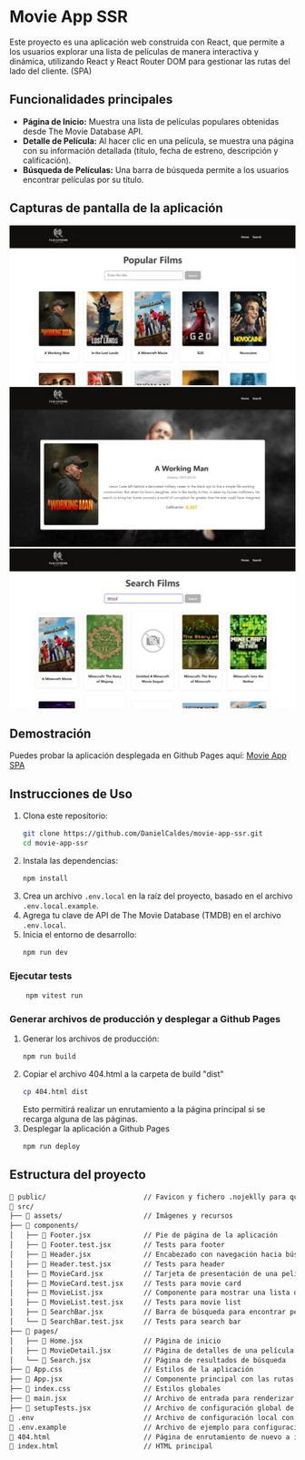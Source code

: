 # Movie App SSR

Este proyecto es una aplicación web construida con React, que permite a los usuarios explorar una lista de películas de manera interactiva y dinámica, utilizando React y React Router DOM para gestionar las rutas del lado del cliente. (SPA)

## Funcionalidades principales

- **Página de Inicio:** Muestra una lista de películas populares obtenidas desde The Movie Database API.
- **Detalle de Película:** Al hacer clic en una película, se muestra una página con su información detallada (título, fecha de estreno, descripción y calificación).
- **Búsqueda de Películas:** Una barra de búsqueda permite a los usuarios encontrar películas por su título.

## Capturas de pantalla de la aplicación

![Página principal](./readme-assets/Home.png)
![Detalles de película](./readme-assets/MovieDetails.png)
![Búsqueda de película](./readme-assets/Search.png)

## Demostración

Puedes probar la aplicación desplegada en Github Pages aquí:
[Movie App SPA](https://danielcaldes.github.io/movie-app-spa/)

## Instrucciones de Uso

1. Clona este repositorio:
   ```bash
   git clone https://github.com/DanielCaldes/movie-app-ssr.git
   cd movie-app-ssr
   ```
2. Instala las dependencias:
   ```bash
   npm install
   ```
3. Crea un archivo `.env.local` en la raíz del proyecto, basado en el archivo `.env.local.example`.
4. Agrega tu clave de API de The Movie Database (TMDB) en el archivo `.env.local`.
5. Inicia el entorno de desarrollo:
   ```bash
   npm run dev
   ```

### Ejecutar tests
```bash
    npm vitest run
```

### Generar archivos de producción y desplegar a Github Pages
1. Generar los archivos de producción:
    ```bash
    npm run build
    ```
2. Copiar el archivo 404.html a la carpeta de build "dist"
    ```bash
    cp 404.html dist
    ```
    Esto permitirá realizar un enrutamiento a la página principal si se recarga alguna de las páginas.
3. Desplegar la aplicación a Github Pages
    ```bash
    npm run deploy
    ```

## Estructura del proyecto
```bash
📁 public/                        // Favicon y fichero .nojeklly para que github permita renderizar 404.html
📁 src/
├── 📁 assets/                    // Imágenes y recursos
├── 📁 components/
│   ├── 📄 Footer.jsx             // Pie de página de la aplicación
│   ├── 📄 Footer.test.jsx        // Tests para footer
│   ├── 📄 Header.jsx             // Encabezado con navegación hacia búsqueda y la página principal
│   ├── 📄 Header.test.jsx        // Tests para header
│   ├── 📄 MovieCard.jsx          // Tarjeta de presentación de una película
│   ├── 📄 MovieCard.test.jsx     // Tests para movie card
│   ├── 📄 MovieList.jsx          // Componente para mostrar una lista de películas
│   ├── 📄 MovieList.test.jsx     // Tests para movie list
│   ├── 📄 SearchBar.jsx          // Barra de búsqueda para encontrar películas
│   └── 📄 SearchBar.test.jsx     // Tests para search bar
├── 📁 pages/
│   ├── 📄 Home.jsx               // Página de inicio
│   ├── 📄 MovieDetail.jsx        // Página de detalles de una película específica
│   └── 📄 Search.jsx             // Página de resultados de búsqueda
├── 📄 App.css                    // Estilos de la aplicación
├── 📄 App.jsx                    // Componente principal con las rutas
├── 📄 index.css                  // Estilos globales
├── 📄 main.jsx                   // Archivo de entrada para renderizar la aplicación
├── 📄 setupTests.jsx             // Archivo de configuración global de pruebas
📄 .env                           // Archivo de configuración local con API_KEY
📄 .env.example                   // Archivo de ejemplo para configuración del entorno local
📄 404.html                       // Página de enrutamiento de nuevo a index si se recarga la página
📄 index.html                     // HTML principal
```
